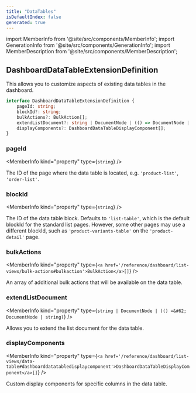 ```yaml
---
title: "DataTables"
isDefaultIndex: false
generated: true
---
```

<!-- This file was generated from the Vendure source. Do not modify. Instead, re-run the "docs:build" script -->
import MemberInfo from '@site/src/components/MemberInfo';
import GenerationInfo from '@site/src/components/GenerationInfo';
import MemberDescription from '@site/src/components/MemberDescription';


## DashboardDataTableExtensionDefinition

<GenerationInfo sourceFile="packages/dashboard/src/lib/framework/extension-api/types/data-table.ts" sourceLine="126" packageName="@vendure/dashboard" since="3.4.0" />

This allows you to customize aspects of existing data tables in the dashboard.

```ts title="Signature"
interface DashboardDataTableExtensionDefinition {
    pageId: string;
    blockId?: string;
    bulkActions?: BulkAction[];
    extendListDocument?: string | DocumentNode | (() => DocumentNode | string);
    displayComponents?: DashboardDataTableDisplayComponent[];
}
```

<div className="members-wrapper">

### pageId

<MemberInfo kind="property" type={`string`}   />

The ID of the page where the data table is located, e.g. `'product-list'`, `'order-list'`.
### blockId

<MemberInfo kind="property" type={`string`}   />

The ID of the data table block. Defaults to `'list-table'`, which is the default blockId
for the standard list pages. However, some other pages may use a different blockId,
such as `'product-variants-table'` on the `'product-detail'` page.
### bulkActions

<MemberInfo kind="property" type={`<a href='/reference/dashboard/list-views/bulk-actions#bulkaction'>BulkAction</a>[]`}   />

An array of additional bulk actions that will be available on the data table.
### extendListDocument

<MemberInfo kind="property" type={`string | DocumentNode | (() =&#62; DocumentNode | string)`}   />

Allows you to extend the list document for the data table.
### displayComponents

<MemberInfo kind="property" type={`<a href='/reference/dashboard/list-views/data-table#dashboarddatatabledisplaycomponent'>DashboardDataTableDisplayComponent</a>[]`}   />

Custom display components for specific columns in the data table.


</div>
